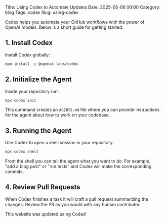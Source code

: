 Title: Using Codex to Automate Updates
Date: 2025-06-06 00:00
Category: blog
Tags: codex
Slug: using-codex

Codex helps you automate your GitHub workflows with the power of OpenAI models. Below is a short guide for getting started.

## 1. Install Codex

Install Codex globally:

```bash
npm install -g @openai-labs/codex
```

## 2. Initialize the Agent

Inside your repository run:

```bash
npx codex init
```

This command creates an `AGENTS.md` file where you can provide instructions for the agent about how to work on your codebase.

## 3. Running the Agent

Use Codex to open a shell session in your repository:

```bash
npx codex shell
```

From the shell you can tell the agent what you want to do. For example, "add a blog post" or "run tests" and Codex will make the corresponding commits.

## 4. Review Pull Requests

When Codex finishes a task it will craft a pull request summarizing the changes. Review the PR as you would with any human contributor.

This website was updated using Codex!